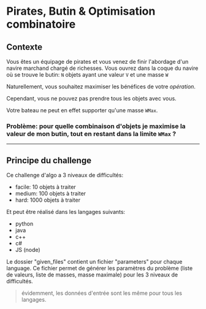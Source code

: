 # Pirates, Butin & Optimisation combinatoire

##  Contexte

Vous êtes un équipage de pirates et vous venez de finir l'abordage d'un navire marchand chargé de richesses. Vous ouvrez dans la coque du navire où se trouve le butin: `N` objets ayant une valeur `V` et une masse `W`

Naturellement, vous souhaitez maximiser les bénéfices de votre _opération_. 

Cependant, vous ne pouvez pas prendre tous les objets avec vous.

Votre bateau ne peut en effet supporter qu'une masse `WMax`.

### Problème: pour quelle combinaison d'objets je maximise la valeur de mon butin, tout en restant dans la limite `WMax` ?

___

## Principe du challenge

Ce challenge d'algo a 3 niveaux de difficultés:
* facile: 10 objets à traiter
* medium: 100 objets à traiter
* hard: 1000 objets à traiter

Et peut être réalisé dans les langages suivants:
* python
* java
* c++
* c#
* JS (node)

Le dossier "given_files" contient un fichier "parameters" pour chaque language. Ce fichier permet de générer les paramètres du problème (liste de valeurs, liste de masses, masse maximale) pour les 3 niveaux de difficultés.

> évidemment, les données d'entrée sont les même pour tous les langages.

